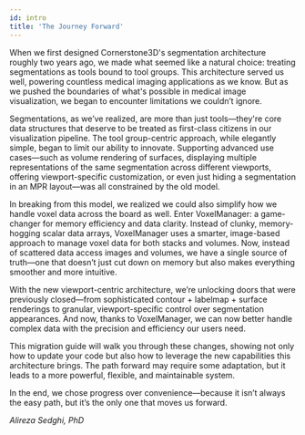 ```yaml
---
id: intro
title: 'The Journey Forward'
---
```


When we first designed Cornerstone3D's segmentation architecture roughly two years ago, we made what seemed like a natural choice: treating segmentations as tools bound to tool groups. This architecture served us well, powering countless medical imaging applications as we know. But as we pushed the boundaries of what's possible in medical image visualization, we began to encounter limitations we couldn’t ignore.

Segmentations, as we’ve realized, are more than just tools—they're core data structures that deserve to be treated as first-class citizens in our visualization pipeline. The tool group-centric approach, while elegantly simple, began to limit our ability to innovate. Supporting advanced use cases—such as volume rendering of surfaces, displaying multiple representations of the same segmentation across different viewports, offering viewport-specific customization, or even just hiding a segmentation in an MPR layout—was all constrained by the old model.

In breaking from this model, we realized we could also simplify how we handle voxel data across the board as well. Enter VoxelManager: a game-changer for memory efficiency and data clarity. Instead of clunky, memory-hogging scalar data arrays, VoxelManager uses a smarter, image-based approach to manage voxel data for both stacks and volumes. Now, instead of scattered data access images and volumes, we have a single source of truth—one that doesn’t just cut down on memory but also makes everything smoother and more intuitive.

With the new viewport-centric architecture, we’re unlocking doors that were previously closed—from sophisticated contour + labelmap + surface renderings to granular, viewport-specific control over segmentation appearances. And now, thanks to VoxelManager, we can now better handle complex data with the precision and efficiency our users need.

This migration guide will walk you through these changes, showing not only how to update your code but also how to leverage the new capabilities this architecture brings. The path forward may require some adaptation, but it leads to a more powerful, flexible, and maintainable system.

In the end, we chose progress over convenience—because it isn’t always the easy path, but it’s the only one that moves us forward.

<div style={{ textAlign: 'right' }}>
  <i>
    Alireza Sedghi, PhD
  </i>

</div>
